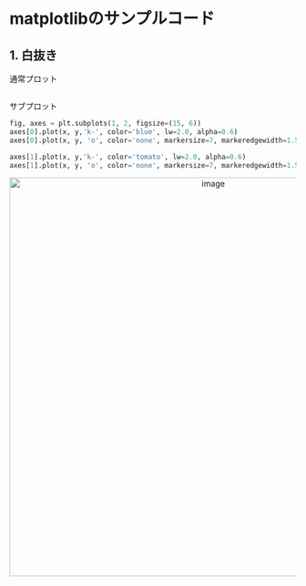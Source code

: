 # matplotlibのサンプルコード

## 1. 白抜き
通常プロット
```python
```

サブプロット
```python
fig, axes = plt.subplots(1, 2, figsize=(15, 6))
axes[0].plot(x, y,'k-', color='blue', lw=2.0, alpha=0.6)
axes[0].plot(x, y, 'o', color='none', markersize=7, markeredgewidth=1.5, markeredgecolor='blue', alpha=0.9)

axes[1].plot(x, y,'k-', color='tomato', lw=2.0, alpha=0.6)
axes[1].plot(x, y, 'o', color='none', markersize=7, markeredgewidth=1.5, markeredgecolor='tomato', alpha=0.9)
```

<div align="center">
    <img width="700" alt="image" src="https://github.com/user-attachments/assets/27751a44-65b8-421e-a3d3-dd4c42f9f590">
</div>



